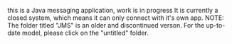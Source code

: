this is a Java messaging application, work is in progress
It is currently a closed system, which means it can only connect with it's own app.
NOTE: The folder titled "JMS" is an older and discontinued verson. For the up-to-date model, please click on the "untitled" folder.
